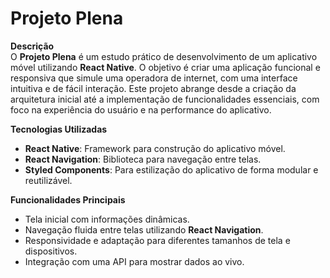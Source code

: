 # Projeto Plena

**Descrição**  
O **Projeto Plena** é um estudo prático de desenvolvimento de um aplicativo móvel utilizando **React Native**. O objetivo é criar uma aplicação funcional e responsiva que simule uma operadora de internet, com uma interface intuitiva e de fácil interação. Este projeto abrange desde a criação da arquitetura inicial até a implementação de funcionalidades essenciais, com foco na experiência do usuário e na performance do aplicativo.

**Tecnologias Utilizadas**
- **React Native**: Framework para construção do aplicativo móvel.
- **React Navigation**: Biblioteca para navegação entre telas.
- **Styled Components**: Para estilização do aplicativo de forma modular e reutilizável.

**Funcionalidades Principais**
- Tela inicial com informações dinâmicas.
- Navegação fluida entre telas utilizando **React Navigation**.
- Responsividade e adaptação para diferentes tamanhos de tela e dispositivos.
- Integração com uma API para mostrar dados ao vivo.

